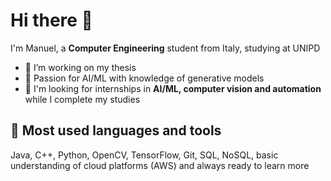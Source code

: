 # Hi there 👋
I'm Manuel, a **Computer Engineering** student from Italy, studying at UNIPD
- 🌱 I’m working on my thesis
- 💬 Passion for AI/ML with knowledge of generative models
- 🫡 I'm looking for internships in **AI/ML, computer vision and automation** while I complete my studies

## 🤖 Most used languages and tools
Java, C++, Python, OpenCV, TensorFlow, Git, SQL, NoSQL, basic understanding of cloud platforms (AWS) and always ready to learn more

